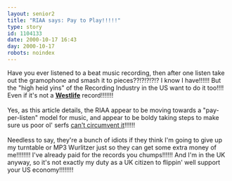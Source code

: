 ```yaml
---
layout: senior2
title: "RIAA says: Pay to Play!!!!!"
type: story
id: 1104133
date: 2000-10-17 16:43
day: 2000-10-17
robots: noindex
---
```

Have you ever listened to a beat music recording, then after one listen take out the gramophone and smash it to pieces??!?!?!?!? I know I have!!!!!! But the "high heid yins" of the Recording Industry in the US want to do it too!!!! Even if it's not a <b><a href="http://www.ubl.com/fp2.asp?layout=artist_card&amp;artistid=194837&amp;p_id=P+++396003">Westlife</a></b> record!!!!!!! <br/> <br/>Yes, as this article details, the RIAA appear to be moving towards a "pay-per-listen" model for music, and appear to be boldy taking steps to make sure us poor ol' serfs <a href="http://www.theregister.co.uk/content/1/14006.html">can't circumvent it</a>!!!!!!<br/> <br/>Needless to say, they're a bunch of idiots if they think I'm going to give up my turntable or MP3 Wurlitzer just so they can get some extra money of me!!!!!!!! I've already paid for the records you chumps!!!!!! And I'm in the UK anyway, so it's not exactly my duty as a UK citizen to flippin' well support your US economy!!!!!!!!
